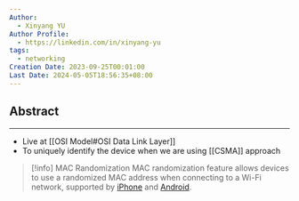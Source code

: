 ```yaml
---
Author:
  - Xinyang YU
Author Profile:
  - https://linkedin.com/in/xinyang-yu
tags:
  - networking
Creation Date: 2023-09-25T00:01:00
Last Date: 2024-05-05T18:56:35+08:00
---
```

## Abstract
---
- Live at [[OSI Model#OSI Data Link Layer]]
- To uniquely identify the device when we are using [[CSMA]] approach

>[!info] MAC Randomization
> MAC randomization feature allows devices to use a randomized MAC address when connecting to a Wi-Fi network, supported by [iPhone](https://support.apple.com/en-gb/102509) and [Android](https://source.android.com/docs/core/connect/wifi-mac-randomization-behavior).